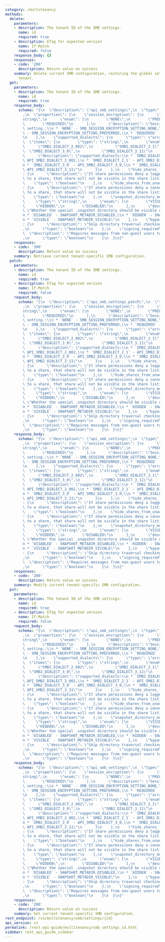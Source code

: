 ```yaml
---
category: /multitenancy
methods:
  delete:
    parameters:
    - description: The tenant ID of the SMB settings.
      name: id
      required: true
    - description: ETag for expected version
      name: If-Match
      required: false
    response_body: {}
    responses:
    - code: '200'
      description: Return value on success
    summary: Delete current SMB configuration, restoring the global settings for this
      tenant.
  get:
    parameters:
    - description: The tenant ID of the SMB settings.
      name: id
      required: true
    response_body:
      schema: "{\n  \"description\": \"api_smb_settings\",\n  \"type\": \"object\"\
        ,\n  \"properties\": {\n    \"session_encryption\": {\n      \"type\": \"\
        string\",\n      \"enum\": [\n        \"NONE\",\n        \"PREFERRED\",\n\
        \        \"REQUIRED\"\n      ],\n      \"description\": \"Session-level encryption\
        \ setting.:\\n * `NONE` - SMB_SESSION_ENCRYPTION_SETTING_NONE,\\n * `PREFERRED`\
        \ - SMB_SESSION_ENCRYPTION_SETTING_PREFERRED,\\n * `REQUIRED` - SMB_SESSION_ENCRYPTION_SETTING_REQUIRED\"\
        \n    },\n    \"supported_dialects\": {\n      \"type\": \"array\",\n    \
        \  \"items\": {\n        \"type\": \"string\",\n        \"enum\": [\n    \
        \      \"SMB2_DIALECT_2_002\",\n          \"SMB2_DIALECT_2_1\",\n        \
        \  \"SMB2_DIALECT_3_0\",\n          \"SMB2_DIALECT_3_11\"\n        ],\n  \
        \      \"description\": \"supported_dialects:\\n * `SMB2_DIALECT_2_002` -\
        \ API_SMB2_DIALECT_2_002,\\n * `SMB2_DIALECT_2_1` - API_SMB2_DIALECT_2_1,\\\
        n * `SMB2_DIALECT_3_0` - API_SMB2_DIALECT_3_0,\\n * `SMB2_DIALECT_3_11` -\
        \ API_SMB2_DIALECT_3_11\"\n      }\n    },\n    \"hide_shares_from_unauthorized_users\"\
        : {\n      \"description\": \"If share permissions deny a logged in user access\
        \ to a share, that share will not be visible in the share listing.\",\n  \
        \    \"type\": \"boolean\"\n    },\n    \"hide_shares_from_unauthorized_hosts\"\
        : {\n      \"description\": \"If share permissions deny a connected host access\
        \ to a share, that share will not be visible in the share listing.\",\n  \
        \    \"type\": \"boolean\"\n    },\n    \"snapshot_directory_mode\": {\n \
        \     \"type\": \"string\",\n      \"enum\": [\n        \"VISIBLE\",\n   \
        \     \"HIDDEN\",\n        \"DISABLED\"\n      ],\n      \"description\":\
        \ \"Whether the special .snapshot directory should be visible or accessible.:\\\
        n * `DISABLED` - SNAPSHOT_METADIR_DISABLED,\\n * `HIDDEN` - SNAPSHOT_METADIR_HIDDEN,\\\
        n * `VISIBLE` - SNAPSHOT_METADIR_VISIBLE\"\n    },\n    \"bypass_traverse_checking\"\
        : {\n      \"description\": \"Skip directory traversal checking for all users.\"\
        ,\n      \"type\": \"boolean\"\n    },\n    \"signing_required\": {\n    \
        \  \"description\": \"Requires messages from non-guest users to be signed.\"\
        ,\n      \"type\": \"boolean\"\n    }\n  }\n}"
    responses:
    - code: '200'
      description: Return value on success
    summary: Retrieve current tenant-specific SMB configuration.
  patch:
    parameters:
    - description: The tenant ID of the SMB settings.
      name: id
      required: true
    - description: ETag for expected version
      name: If-Match
      required: false
    request_body:
      schema: "{\n  \"description\": \"api_smb_settings_patch\",\n  \"type\": \"object\"\
        ,\n  \"properties\": {\n    \"session_encryption\": {\n      \"type\": \"\
        string\",\n      \"enum\": [\n        \"NONE\",\n        \"PREFERRED\",\n\
        \        \"REQUIRED\"\n      ],\n      \"description\": \"Session-level encryption\
        \ setting.:\\n * `NONE` - SMB_SESSION_ENCRYPTION_SETTING_NONE,\\n * `PREFERRED`\
        \ - SMB_SESSION_ENCRYPTION_SETTING_PREFERRED,\\n * `REQUIRED` - SMB_SESSION_ENCRYPTION_SETTING_REQUIRED\"\
        \n    },\n    \"supported_dialects\": {\n      \"type\": \"array\",\n    \
        \  \"items\": {\n        \"type\": \"string\",\n        \"enum\": [\n    \
        \      \"SMB2_DIALECT_2_002\",\n          \"SMB2_DIALECT_2_1\",\n        \
        \  \"SMB2_DIALECT_3_0\",\n          \"SMB2_DIALECT_3_11\"\n        ],\n  \
        \      \"description\": \"supported_dialects:\\n * `SMB2_DIALECT_2_002` -\
        \ API_SMB2_DIALECT_2_002,\\n * `SMB2_DIALECT_2_1` - API_SMB2_DIALECT_2_1,\\\
        n * `SMB2_DIALECT_3_0` - API_SMB2_DIALECT_3_0,\\n * `SMB2_DIALECT_3_11` -\
        \ API_SMB2_DIALECT_3_11\"\n      }\n    },\n    \"hide_shares_from_unauthorized_users\"\
        : {\n      \"description\": \"If share permissions deny a logged in user access\
        \ to a share, that share will not be visible in the share listing.\",\n  \
        \    \"type\": \"boolean\"\n    },\n    \"hide_shares_from_unauthorized_hosts\"\
        : {\n      \"description\": \"If share permissions deny a connected host access\
        \ to a share, that share will not be visible in the share listing.\",\n  \
        \    \"type\": \"boolean\"\n    },\n    \"snapshot_directory_mode\": {\n \
        \     \"type\": \"string\",\n      \"enum\": [\n        \"VISIBLE\",\n   \
        \     \"HIDDEN\",\n        \"DISABLED\"\n      ],\n      \"description\":\
        \ \"Whether the special .snapshot directory should be visible or accessible.:\\\
        n * `DISABLED` - SNAPSHOT_METADIR_DISABLED,\\n * `HIDDEN` - SNAPSHOT_METADIR_HIDDEN,\\\
        n * `VISIBLE` - SNAPSHOT_METADIR_VISIBLE\"\n    },\n    \"bypass_traverse_checking\"\
        : {\n      \"description\": \"Skip directory traversal checking for all users.\"\
        ,\n      \"type\": \"boolean\"\n    },\n    \"signing_required\": {\n    \
        \  \"description\": \"Requires messages from non-guest users to be signed.\"\
        ,\n      \"type\": \"boolean\"\n    }\n  }\n}"
    response_body:
      schema: "{\n  \"description\": \"api_smb_settings\",\n  \"type\": \"object\"\
        ,\n  \"properties\": {\n    \"session_encryption\": {\n      \"type\": \"\
        string\",\n      \"enum\": [\n        \"NONE\",\n        \"PREFERRED\",\n\
        \        \"REQUIRED\"\n      ],\n      \"description\": \"Session-level encryption\
        \ setting.:\\n * `NONE` - SMB_SESSION_ENCRYPTION_SETTING_NONE,\\n * `PREFERRED`\
        \ - SMB_SESSION_ENCRYPTION_SETTING_PREFERRED,\\n * `REQUIRED` - SMB_SESSION_ENCRYPTION_SETTING_REQUIRED\"\
        \n    },\n    \"supported_dialects\": {\n      \"type\": \"array\",\n    \
        \  \"items\": {\n        \"type\": \"string\",\n        \"enum\": [\n    \
        \      \"SMB2_DIALECT_2_002\",\n          \"SMB2_DIALECT_2_1\",\n        \
        \  \"SMB2_DIALECT_3_0\",\n          \"SMB2_DIALECT_3_11\"\n        ],\n  \
        \      \"description\": \"supported_dialects:\\n * `SMB2_DIALECT_2_002` -\
        \ API_SMB2_DIALECT_2_002,\\n * `SMB2_DIALECT_2_1` - API_SMB2_DIALECT_2_1,\\\
        n * `SMB2_DIALECT_3_0` - API_SMB2_DIALECT_3_0,\\n * `SMB2_DIALECT_3_11` -\
        \ API_SMB2_DIALECT_3_11\"\n      }\n    },\n    \"hide_shares_from_unauthorized_users\"\
        : {\n      \"description\": \"If share permissions deny a logged in user access\
        \ to a share, that share will not be visible in the share listing.\",\n  \
        \    \"type\": \"boolean\"\n    },\n    \"hide_shares_from_unauthorized_hosts\"\
        : {\n      \"description\": \"If share permissions deny a connected host access\
        \ to a share, that share will not be visible in the share listing.\",\n  \
        \    \"type\": \"boolean\"\n    },\n    \"snapshot_directory_mode\": {\n \
        \     \"type\": \"string\",\n      \"enum\": [\n        \"VISIBLE\",\n   \
        \     \"HIDDEN\",\n        \"DISABLED\"\n      ],\n      \"description\":\
        \ \"Whether the special .snapshot directory should be visible or accessible.:\\\
        n * `DISABLED` - SNAPSHOT_METADIR_DISABLED,\\n * `HIDDEN` - SNAPSHOT_METADIR_HIDDEN,\\\
        n * `VISIBLE` - SNAPSHOT_METADIR_VISIBLE\"\n    },\n    \"bypass_traverse_checking\"\
        : {\n      \"description\": \"Skip directory traversal checking for all users.\"\
        ,\n      \"type\": \"boolean\"\n    },\n    \"signing_required\": {\n    \
        \  \"description\": \"Requires messages from non-guest users to be signed.\"\
        ,\n      \"type\": \"boolean\"\n    }\n  }\n}"
    responses:
    - code: '200'
      description: Return value on success
    summary: Modify current tenant-specific SMB configuration.
  put:
    parameters:
    - description: The tenant ID of the SMB settings.
      name: id
      required: true
    - description: ETag for expected version
      name: If-Match
      required: false
    request_body:
      schema: "{\n  \"description\": \"api_smb_settings\",\n  \"type\": \"object\"\
        ,\n  \"properties\": {\n    \"session_encryption\": {\n      \"type\": \"\
        string\",\n      \"enum\": [\n        \"NONE\",\n        \"PREFERRED\",\n\
        \        \"REQUIRED\"\n      ],\n      \"description\": \"Session-level encryption\
        \ setting.:\\n * `NONE` - SMB_SESSION_ENCRYPTION_SETTING_NONE,\\n * `PREFERRED`\
        \ - SMB_SESSION_ENCRYPTION_SETTING_PREFERRED,\\n * `REQUIRED` - SMB_SESSION_ENCRYPTION_SETTING_REQUIRED\"\
        \n    },\n    \"supported_dialects\": {\n      \"type\": \"array\",\n    \
        \  \"items\": {\n        \"type\": \"string\",\n        \"enum\": [\n    \
        \      \"SMB2_DIALECT_2_002\",\n          \"SMB2_DIALECT_2_1\",\n        \
        \  \"SMB2_DIALECT_3_0\",\n          \"SMB2_DIALECT_3_11\"\n        ],\n  \
        \      \"description\": \"supported_dialects:\\n * `SMB2_DIALECT_2_002` -\
        \ API_SMB2_DIALECT_2_002,\\n * `SMB2_DIALECT_2_1` - API_SMB2_DIALECT_2_1,\\\
        n * `SMB2_DIALECT_3_0` - API_SMB2_DIALECT_3_0,\\n * `SMB2_DIALECT_3_11` -\
        \ API_SMB2_DIALECT_3_11\"\n      }\n    },\n    \"hide_shares_from_unauthorized_users\"\
        : {\n      \"description\": \"If share permissions deny a logged in user access\
        \ to a share, that share will not be visible in the share listing.\",\n  \
        \    \"type\": \"boolean\"\n    },\n    \"hide_shares_from_unauthorized_hosts\"\
        : {\n      \"description\": \"If share permissions deny a connected host access\
        \ to a share, that share will not be visible in the share listing.\",\n  \
        \    \"type\": \"boolean\"\n    },\n    \"snapshot_directory_mode\": {\n \
        \     \"type\": \"string\",\n      \"enum\": [\n        \"VISIBLE\",\n   \
        \     \"HIDDEN\",\n        \"DISABLED\"\n      ],\n      \"description\":\
        \ \"Whether the special .snapshot directory should be visible or accessible.:\\\
        n * `DISABLED` - SNAPSHOT_METADIR_DISABLED,\\n * `HIDDEN` - SNAPSHOT_METADIR_HIDDEN,\\\
        n * `VISIBLE` - SNAPSHOT_METADIR_VISIBLE\"\n    },\n    \"bypass_traverse_checking\"\
        : {\n      \"description\": \"Skip directory traversal checking for all users.\"\
        ,\n      \"type\": \"boolean\"\n    },\n    \"signing_required\": {\n    \
        \  \"description\": \"Requires messages from non-guest users to be signed.\"\
        ,\n      \"type\": \"boolean\"\n    }\n  }\n}"
    response_body:
      schema: "{\n  \"description\": \"api_smb_settings\",\n  \"type\": \"object\"\
        ,\n  \"properties\": {\n    \"session_encryption\": {\n      \"type\": \"\
        string\",\n      \"enum\": [\n        \"NONE\",\n        \"PREFERRED\",\n\
        \        \"REQUIRED\"\n      ],\n      \"description\": \"Session-level encryption\
        \ setting.:\\n * `NONE` - SMB_SESSION_ENCRYPTION_SETTING_NONE,\\n * `PREFERRED`\
        \ - SMB_SESSION_ENCRYPTION_SETTING_PREFERRED,\\n * `REQUIRED` - SMB_SESSION_ENCRYPTION_SETTING_REQUIRED\"\
        \n    },\n    \"supported_dialects\": {\n      \"type\": \"array\",\n    \
        \  \"items\": {\n        \"type\": \"string\",\n        \"enum\": [\n    \
        \      \"SMB2_DIALECT_2_002\",\n          \"SMB2_DIALECT_2_1\",\n        \
        \  \"SMB2_DIALECT_3_0\",\n          \"SMB2_DIALECT_3_11\"\n        ],\n  \
        \      \"description\": \"supported_dialects:\\n * `SMB2_DIALECT_2_002` -\
        \ API_SMB2_DIALECT_2_002,\\n * `SMB2_DIALECT_2_1` - API_SMB2_DIALECT_2_1,\\\
        n * `SMB2_DIALECT_3_0` - API_SMB2_DIALECT_3_0,\\n * `SMB2_DIALECT_3_11` -\
        \ API_SMB2_DIALECT_3_11\"\n      }\n    },\n    \"hide_shares_from_unauthorized_users\"\
        : {\n      \"description\": \"If share permissions deny a logged in user access\
        \ to a share, that share will not be visible in the share listing.\",\n  \
        \    \"type\": \"boolean\"\n    },\n    \"hide_shares_from_unauthorized_hosts\"\
        : {\n      \"description\": \"If share permissions deny a connected host access\
        \ to a share, that share will not be visible in the share listing.\",\n  \
        \    \"type\": \"boolean\"\n    },\n    \"snapshot_directory_mode\": {\n \
        \     \"type\": \"string\",\n      \"enum\": [\n        \"VISIBLE\",\n   \
        \     \"HIDDEN\",\n        \"DISABLED\"\n      ],\n      \"description\":\
        \ \"Whether the special .snapshot directory should be visible or accessible.:\\\
        n * `DISABLED` - SNAPSHOT_METADIR_DISABLED,\\n * `HIDDEN` - SNAPSHOT_METADIR_HIDDEN,\\\
        n * `VISIBLE` - SNAPSHOT_METADIR_VISIBLE\"\n    },\n    \"bypass_traverse_checking\"\
        : {\n      \"description\": \"Skip directory traversal checking for all users.\"\
        ,\n      \"type\": \"boolean\"\n    },\n    \"signing_required\": {\n    \
        \  \"description\": \"Requires messages from non-guest users to be signed.\"\
        ,\n      \"type\": \"boolean\"\n    }\n  }\n}"
    responses:
    - code: '200'
      description: Return value on success
    summary: Set current tenant-specific SMB configuration.
rest_endpoint: /v1/multitenancy/smb/settings/{id}
api_version: v1
permalink: /rest-api-guide/multitenancy/smb_settings_id.html
sidebar: rest_api_guide_sidebar
---
```

